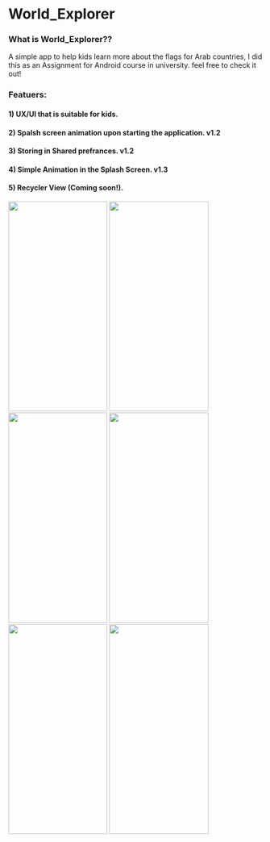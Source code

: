# World_Explorer

### What is World_Explorer??
A simple app to help kids learn more about the flags for Arab countries, I did this as an Assignment for Android course in university. 
feel free to check it out!

### Featuers:
#### 1) UX/UI that is suitable for kids. 
#### 2) Spalsh screen animation upon starting the application. v1.2
#### 3) Storing in Shared prefrances. v1.2
#### 4) Simple Animation in the Splash Screen. v1.3
#### 5) Recycler View (Coming soon!). 


<p float="center">
  <img src="https://github.com/dana-akesh/World_Explorer/assets/86303193/67eb695b-dfd7-4bb0-8acb-32abcc15a2e1"  width="196.375" height="416.5">
  <img src="https://github.com/dana-akesh/World_Explorer/assets/86303193/ac1e7f51-3fab-4ae9-a476-ecdd423602b9"  width="196.375" height="416.5">
  <img src="https://github.com/dana-akesh/World_Explorer/assets/86303193/08f51395-ac43-49fa-a2df-0c65c49136d0"  width="196.375" height="416.5">
  <img src="https://github.com/dana-akesh/World_Explorer/assets/86303193/e9e78f47-1a1f-41ec-b6d9-6190dea47a60"  width="196.375" height="416.5">
  <img src="https://github.com/dana-akesh/World_Explorer/assets/86303193/4f6ea3bf-6b74-41a4-9ce7-ccf47ff4ae35"  width="196.375" height="416.5">
  <img src="https://github.com/dana-akesh/World_Explorer/assets/86303193/b16ee734-209f-4217-849d-52abc67c081d"  width="196.375" height="416.5">
</p>
